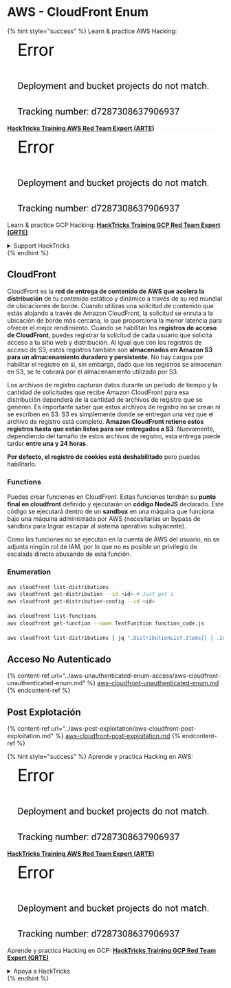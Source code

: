 # AWS - CloudFront Enum

{% hint style="success" %}
Learn & practice AWS Hacking:<img src="../../../.gitbook/assets/image (1) (1).png" alt="" data-size="line">[**HackTricks Training AWS Red Team Expert (ARTE)**](https://training.hacktricks.xyz/courses/arte)<img src="../../../.gitbook/assets/image (1) (1).png" alt="" data-size="line">\
Learn & practice GCP Hacking: <img src="../../../.gitbook/assets/image (2).png" alt="" data-size="line">[**HackTricks Training GCP Red Team Expert (GRTE)**<img src="../../../.gitbook/assets/image (2).png" alt="" data-size="line">](https://training.hacktricks.xyz/courses/grte)

<details>

<summary>Support HackTricks</summary>

* Check the [**subscription plans**](https://github.com/sponsors/carlospolop)!
* **Join the** 💬 [**Discord group**](https://discord.gg/hRep4RUj7f) or the [**telegram group**](https://t.me/peass) or **follow** us on **Twitter** 🐦 [**@hacktricks\_live**](https://twitter.com/hacktricks\_live)**.**
* **Share hacking tricks by submitting PRs to the** [**HackTricks**](https://github.com/carlospolop/hacktricks) and [**HackTricks Cloud**](https://github.com/carlospolop/hacktricks-cloud) github repos.

</details>
{% endhint %}

## CloudFront

CloudFront es la **red de entrega de contenido de AWS que acelera la distribución** de tu contenido estático y dinámico a través de su red mundial de ubicaciones de borde. Cuando utilizas una solicitud de contenido que estás alojando a través de Amazon CloudFront, la solicitud se enruta a la ubicación de borde más cercana, lo que proporciona la menor latencia para ofrecer el mejor rendimiento. Cuando se habilitan los **registros de acceso de CloudFront**, puedes registrar la solicitud de cada usuario que solicita acceso a tu sitio web y distribución. Al igual que con los registros de acceso de S3, estos registros también son **almacenados en Amazon S3 para un almacenamiento duradero y persistente**. No hay cargos por habilitar el registro en sí, sin embargo, dado que los registros se almacenan en S3, se te cobrará por el almacenamiento utilizado por S3.

Los archivos de registro capturan datos durante un período de tiempo y la cantidad de solicitudes que recibe Amazon CloudFront para esa distribución dependerá de la cantidad de archivos de registro que se generen. Es importante saber que estos archivos de registro no se crean ni se escriben en S3. S3 es simplemente donde se entregan una vez que el archivo de registro está completo. **Amazon CloudFront retiene estos registros hasta que están listos para ser entregados a S3**. Nuevamente, dependiendo del tamaño de estos archivos de registro, esta entrega puede tardar **entre una y 24 horas**.

**Por defecto, el registro de cookies está deshabilitado** pero puedes habilitarlo.

### Functions

Puedes crear funciones en CloudFront. Estas funciones tendrán su **punto final en cloudfront** definido y ejecutarán un **código NodeJS** declarado. Este código se ejecutará dentro de un **sandbox** en una máquina que funciona bajo una máquina administrada por AWS (necesitarías un bypass de sandbox para lograr escapar al sistema operativo subyacente).

Como las funciones no se ejecutan en la cuenta de AWS del usuario, no se adjunta ningún rol de IAM, por lo que no es posible un privilegio de escalada directo abusando de esta función.

### Enumeration
```bash
aws cloudfront list-distributions
aws cloudfront get-distribution --id <id> # Just get 1
aws cloudfront get-distribution-config --id <id>

aws cloudfront list-functions
aws cloudfront get-function --name TestFunction function_code.js

aws cloudfront list-distributions | jq ".DistributionList.Items[] | .Id, .Origins.Items[].Id, .Origins.Items[].DomainName, .AliasICPRecordals[].CNAME"
```
## Acceso No Autenticado

{% content-ref url="../aws-unauthenticated-enum-access/aws-cloudfront-unauthenticated-enum.md" %}
[aws-cloudfront-unauthenticated-enum.md](../aws-unauthenticated-enum-access/aws-cloudfront-unauthenticated-enum.md)
{% endcontent-ref %}

## Post Explotación

{% content-ref url="../aws-post-exploitation/aws-cloudfront-post-exploitation.md" %}
[aws-cloudfront-post-exploitation.md](../aws-post-exploitation/aws-cloudfront-post-exploitation.md)
{% endcontent-ref %}

{% hint style="success" %}
Aprende y practica Hacking en AWS:<img src="../../../.gitbook/assets/image (1) (1).png" alt="" data-size="line">[**HackTricks Training AWS Red Team Expert (ARTE)**](https://training.hacktricks.xyz/courses/arte)<img src="../../../.gitbook/assets/image (1) (1).png" alt="" data-size="line">\
Aprende y practica Hacking en GCP: <img src="../../../.gitbook/assets/image (2).png" alt="" data-size="line">[**HackTricks Training GCP Red Team Expert (GRTE)**<img src="../../../.gitbook/assets/image (2).png" alt="" data-size="line">](https://training.hacktricks.xyz/courses/grte)

<details>

<summary>Apoya a HackTricks</summary>

* Revisa los [**planes de suscripción**](https://github.com/sponsors/carlospolop)!
* **Únete al** 💬 [**grupo de Discord**](https://discord.gg/hRep4RUj7f) o al [**grupo de telegram**](https://t.me/peass) o **síguenos** en **Twitter** 🐦 [**@hacktricks\_live**](https://twitter.com/hacktricks\_live)**.**
* **Comparte trucos de hacking enviando PRs a los** [**HackTricks**](https://github.com/carlospolop/hacktricks) y [**HackTricks Cloud**](https://github.com/carlospolop/hacktricks-cloud) repositorios de github.

</details>
{% endhint %}
